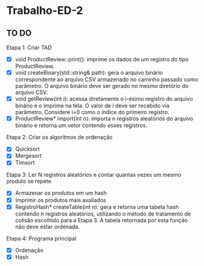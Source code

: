 # Trabalho-ED-2

## TO DO
Etapa 1: Criar TAD
- [x] void ProductReview::print(): imprime os dados de um registro do tipo ProductReview.
- [x] void createBinary(std::string& path): gera o arquivo binário correspondente ao arquivo CSV armazenado no caminho passado como parâmetro. O arquivo binário deve ser gerado no mesmo diretório do arquivo CSV.
- [x] void getReview(int i): acessa diretamente o i-ésimo registro do arquivo binário e o imprime na tela. O valor de i deve ser recebido via parâmetro. Considere i=0 como o índice do primeiro registro.
- [x] ProductReview* import(int n): importa n registros aleatórios do arquivo binário e retorna um vetor contendo esses registros.

Etapa 2: Criar os algoritmos de ordenação
- [x] Quicksort
- [x] Mergesort
- [x] Timsort

Etapa 3: Ler N registros aleatórios e contar quantas vezes um mesmo produto se repete
- [x] Armazenar os produtos em um hash
- [x] Imprimir os produtos mais avaliados
- [x] RegistroHash* createTable(int n): gera e retorna uma tabela hash contendo n registros aleatórios, utilizando o método de tratamento de colisão escolhido para a Etapa 3. A tabela retornada por esta função não deve estar ordenada.

Etapa 4: Programa principal
- [x] Ordenação
- [x] Hash
